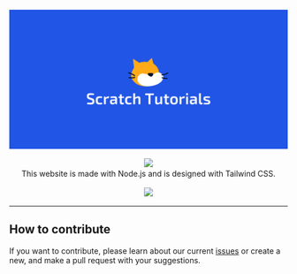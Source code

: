 ![banner](/public/static/banner.png)
<p align="center">
	<img src="https://skillicons.dev/icons?i=nodejs,tailwindcss&theme=dark" height="36px" /><br />
	This website is made with Node.js and is designed with Tailwind CSS.<br /><br />
	<img src="https://skillicons.dev/icons?i=github,replit,vscode&perline=15&theme=dark" height="32px" />
</p>
<hr />

## How to contribute
If you want to contribute, please learn about our current [issues](https://github.com/Scratch-Tutorials/website/issues) or create a new, and make a pull request with your suggestions.
